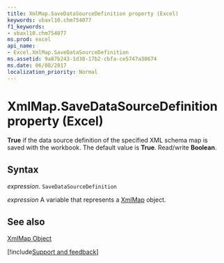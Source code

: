 ```yaml
---
title: XmlMap.SaveDataSourceDefinition property (Excel)
keywords: vbaxl10.chm754077
f1_keywords:
- vbaxl10.chm754077
ms.prod: excel
api_name:
- Excel.XmlMap.SaveDataSourceDefinition
ms.assetid: 9a87b243-1d38-17b2-cbfa-ce5747a30674
ms.date: 06/08/2017
localization_priority: Normal
---
```



# XmlMap.SaveDataSourceDefinition property (Excel)

 **True** if the data source definition of the specified XML schema map is saved with the workbook. The default value is **True**. Read/write **Boolean**.


## Syntax

_expression_. `SaveDataSourceDefinition`

_expression_ A variable that represents a [XmlMap](./Excel.XmlMap.md) object.


## See also


[XmlMap Object](Excel.XmlMap.md)

[!include[Support and feedback](~/includes/feedback-boilerplate.md)]